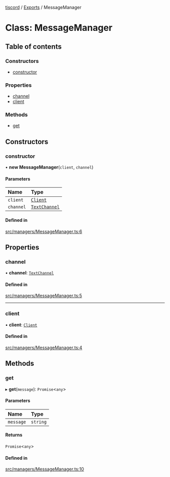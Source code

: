 [tiscord](../README.md) / [Exports](../modules.md) / MessageManager

# Class: MessageManager

## Table of contents

### Constructors

- [constructor](MessageManager.md#constructor)

### Properties

- [channel](MessageManager.md#channel)
- [client](MessageManager.md#client)

### Methods

- [get](MessageManager.md#get)

## Constructors

### constructor

• **new MessageManager**(`client`, `channel`)

#### Parameters

| Name | Type |
| :------ | :------ |
| `client` | [`Client`](Client.md) |
| `channel` | [`TextChannel`](TextChannel.md) |

#### Defined in

[src/managers/MessageManager.ts:6](https://github.com/xiboon/tiscord/blob/2dcfba7/src/managers/MessageManager.ts#L6)

## Properties

### channel

• **channel**: [`TextChannel`](TextChannel.md)

#### Defined in

[src/managers/MessageManager.ts:5](https://github.com/xiboon/tiscord/blob/2dcfba7/src/managers/MessageManager.ts#L5)

___

### client

• **client**: [`Client`](Client.md)

#### Defined in

[src/managers/MessageManager.ts:4](https://github.com/xiboon/tiscord/blob/2dcfba7/src/managers/MessageManager.ts#L4)

## Methods

### get

▸ **get**(`message`): `Promise`<`any`\>

#### Parameters

| Name | Type |
| :------ | :------ |
| `message` | `string` |

#### Returns

`Promise`<`any`\>

#### Defined in

[src/managers/MessageManager.ts:10](https://github.com/xiboon/tiscord/blob/2dcfba7/src/managers/MessageManager.ts#L10)
